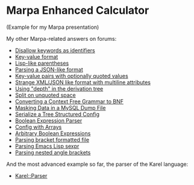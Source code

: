 # Marpa Enhanced Calculator
(Example for my Marpa presentation)


My other Marpa-related answers on forums:

 - [Disallow keywords as identifiers](http://stackoverflow.com/questions/27109840/marpa-can-i-explicitly-disallow-keywords-as-identifiers)
 - [Key-value format](http://www.perlmonks.org/?node_id=998258)
 - [Lisp-like parentheses](http://www.perlmonks.org/?node_id=1107117)
 - [Parsing a JSON-like format](http://www.perlmonks.org/?node_id=1112655)
 - [Key-value pairs with optionally quoted values](http://www.perlmonks.org/?node_id=1125350)
 - [Strange XML/JSON like format with multiline attributes](http://www.perlmonks.org/?node_id=1152598)
 - [Using "depth" in the derivation tree](http://www.perlmonks.org/?node_id=1152660)
 - [Split on unquoted space](http://www.perlmonks.org/?node_id=1152722)
 - [Converting a Context Free Grammar to BNF](http://www.perlmonks.org/?node_id=1164451)
 - [Masking Data in a MySQL Dump File](http://www.perlmonks.org/?node_id=1173913)
 - [Serialize a Tree Structured Config](http://www.perlmonks.org/?node_id=1175088)
 - [Boolean Expression Parser](http://www.perlmonks.org/?node_id=1188721)
 - [Config with Arrays](http://www.perlmonks.org/?node_id=1203399)
 - [Arbitrary Boolean Expressions](http://www.perlmonks.org/?node_id=1210838)
 - [Parsing bracket formatted file](https://www.perlmonks.org/?node_id=11147096)
 - [Parsing Emacs Lisp sexpr](https://www.perlmonks.org/?node_id=11115349)
 - [Parsing nested angle brackets](https://www.perlmonks.org/?node_id=11112818)

And the most advanced example so far, the parser of the Karel language:

 - [Karel::Parser](https://metacpan.org/source/Karel::Parser)

